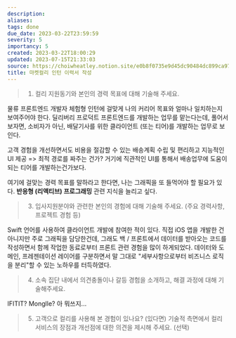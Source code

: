 ```yaml
---
description:
aliases: 
tags: done
due_date: 2023-03-22T23:59:59
severity: 5
importancy: 5
created: 2023-03-22T18:00:29
updated: 2023-07-15T21:33:03
source: https://choiwheatley.notion.site/e0b8f0735e9d45dc90484dc899ca9786 https://kurly.career.greetinghr.com/o/72088
title: 마켓컬리 인턴 이력서 작성
---
```


> 1. 컬리 지원동기와 본인의 경력 목표에 대해 기술해 주세요.

물류 프론트엔드 개발자 체험형 인턴에 걸맞게 나의 커리어 목표와 얼마나 일치하는지 보여주어야 한다. 딜리버리 프로덕트 프론트엔드를 개발하는 업무를 맡는다는데, 풀어서 보자면, 소비자가 아닌, 배달기사를 위한 클라이언트 (또는 티어)를 개발하는 업무로 보인다. 

고객 경험을 개선하면서도 비용을 절감할 수 있는 배송계획 수립 및 편리하고 지능적인 UI 제공 => 최적 경로를 짜주는 건가? 거기에 직관적인 UI를 통해서 배송업무에 도움이 되는 티어를 개발하는건가보다.

여기에 걸맞는 경력 목표를 말하라고 한다면, 나는 그래픽을 또 들먹어야 할 필요가 있다. **반응형 (리액티브) 프로그래밍** 관련 지식을 늘리고 싶다.  

> 3. 입사지원분야와 관련한 본인의 경험에 대해 기술해 주세요. (주요 경력사항, 프로젝트 경험 등)

Swift 언어를 사용하여 클라이언트 개발에 참여한 적이 있다. 직접 iOS 앱을 개발한 건 아니지만 주로 그래픽을 담당한건데, 그래도 백 / 프론트에서 데이터를 받아오는 코드를 작성하면서 함께 작업한 동료로부터 프론트 관련 경험을 많이 하게되었다. 데이터와 도메인, 프레젠테이션 레이어를 구분하면서 말 그대로 "세부사항으로부터 비즈니스 로직을 분리"할 수 있는 노하우를 터득하였다. 

> 4. 소속 집단 내에서 의견충돌이나 갈등 경험을 소개하고, 해결 과정에 대해 기술해주세요.

IFITIT? Monglle? 아 뭐쓰지... 

> 5. 고객으로 컬리를 사용해 본 경험이 있나요? (있다면) 기술적 측면에서 컬리 서비스의 장점과 개선점에 대한 의견을 제시해 주세요. (선택)

